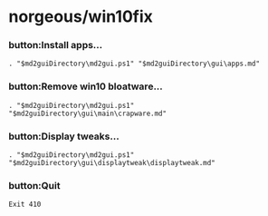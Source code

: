 # norgeous/win10fix

### button:Install apps...
`. "$md2guiDirectory\md2gui.ps1" "$md2guiDirectory\gui\apps.md"`

### button:Remove win10 bloatware...
`. "$md2guiDirectory\md2gui.ps1" "$md2guiDirectory\gui\main\crapware.md"`

### button:Display tweaks...
`. "$md2guiDirectory\md2gui.ps1" "$md2guiDirectory\gui\displaytweak\displaytweak.md"`

### button:Quit
`Exit 410`
